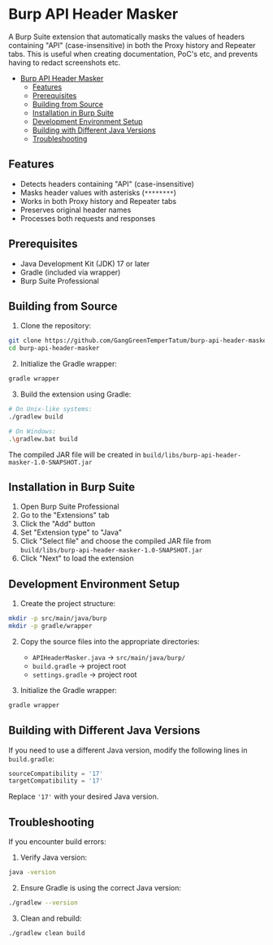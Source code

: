 # Burp API Header Masker

A Burp Suite extension that automatically masks the values of headers containing "API" (case-insensitive) in both the Proxy history and Repeater tabs. This is useful when creating documentation, PoC's etc, and prevents having to redact screenshots etc.

- [Burp API Header Masker](#burp-api-header-masker)
  - [Features](#features)
  - [Prerequisites](#prerequisites)
  - [Building from Source](#building-from-source)
  - [Installation in Burp Suite](#installation-in-burp-suite)
  - [Development Environment Setup](#development-environment-setup)
  - [Building with Different Java Versions](#building-with-different-java-versions)
  - [Troubleshooting](#troubleshooting)

## Features

- Detects headers containing "API" (case-insensitive)
- Masks header values with asterisks (`********`)
- Works in both Proxy history and Repeater tabs
- Preserves original header names
- Processes both requests and responses

## Prerequisites

- Java Development Kit (JDK) 17 or later
- Gradle (included via wrapper)
- Burp Suite Professional

## Building from Source

1. Clone the repository:
```bash
git clone https://github.com/GangGreenTemperTatum/burp-api-header-masker.git
cd burp-api-header-masker
```

2. Initialize the Gradle wrapper:
```bash
gradle wrapper
```

3. Build the extension using Gradle:
```bash
# On Unix-like systems:
./gradlew build

# On Windows:
.\gradlew.bat build
```

The compiled JAR file will be created in `build/libs/burp-api-header-masker-1.0-SNAPSHOT.jar`

## Installation in Burp Suite

1. Open Burp Suite Professional
2. Go to the "Extensions" tab
3. Click the "Add" button
4. Set "Extension type" to "Java"
5. Click "Select file" and choose the compiled JAR file from `build/libs/burp-api-header-masker-1.0-SNAPSHOT.jar`
6. Click "Next" to load the extension

## Development Environment Setup

1. Create the project structure:
```bash
mkdir -p src/main/java/burp
mkdir -p gradle/wrapper
```

2. Copy the source files into the appropriate directories:
   - `APIHeaderMasker.java` → `src/main/java/burp/`
   - `build.gradle` → project root
   - `settings.gradle` → project root

3. Initialize the Gradle wrapper:
```bash
gradle wrapper
```

## Building with Different Java Versions

If you need to use a different Java version, modify the following lines in `build.gradle`:

```gradle
sourceCompatibility = '17'
targetCompatibility = '17'
```

Replace `'17'` with your desired Java version.

## Troubleshooting

If you encounter build errors:

1. Verify Java version:
```bash
java -version
```

2. Ensure Gradle is using the correct Java version:
```bash
./gradlew --version
```

3. Clean and rebuild:
```bash
./gradlew clean build
```
